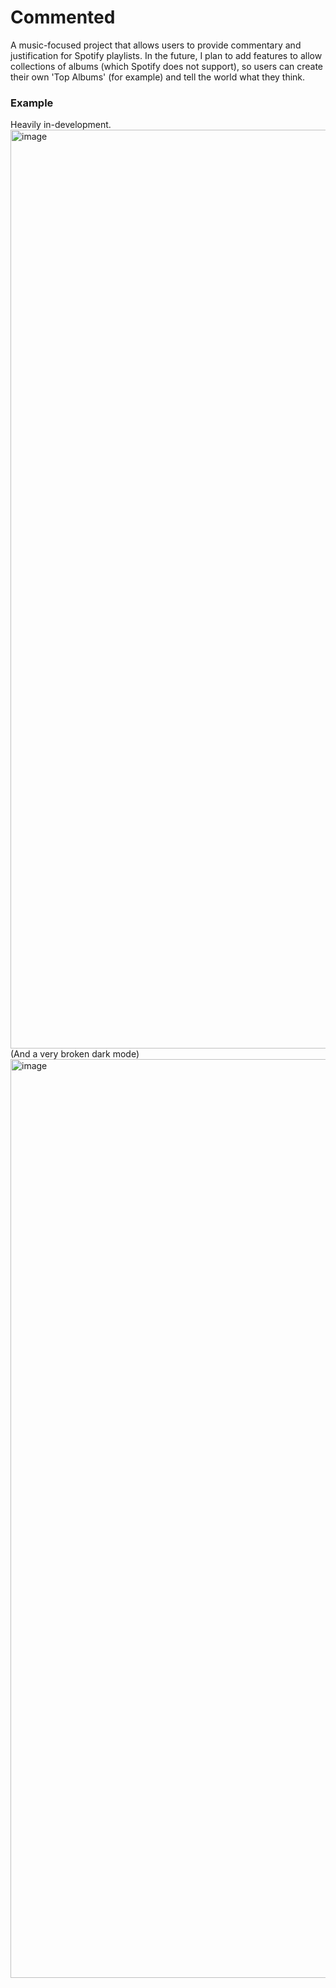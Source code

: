 # Commented
A music-focused project that allows users to provide commentary and justification for Spotify playlists. In the future, I plan to add features to allow collections of albums (which Spotify does not support), so users can create their own 'Top Albums' (for example) and tell the world what they think.

### Example
Heavily in-development.
<img width="1470" alt="image" src="https://github.com/jacksonrakena/casanova/assets/44521335/f612e13e-bcf9-4007-896e-46e265359d6c">
(And a very broken dark mode)
<img width="1470" alt="image" src="https://github.com/jacksonrakena/commented/assets/44521335/b042006a-de2d-494f-aeac-a555a0e9adcd">

